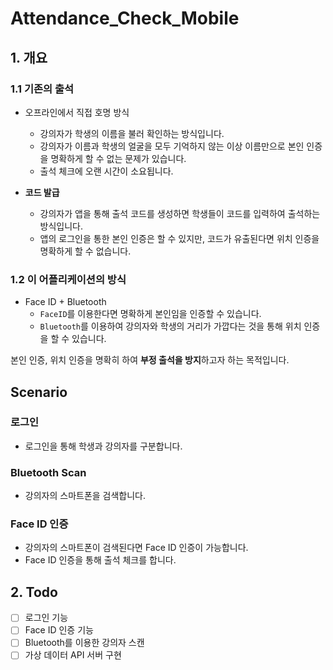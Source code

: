 # Attendance_Check_Mobile

## 1. 개요
### 1.1 기존의 출석
- 오프라인에서 직접 호명 방식  
  - 강의자가 학생의 이름을 불러 확인하는 방식입니다.  
  - 강의자가 이름과 학생의 얼굴을 모두 기억하지 않는 이상 이름만으로 본인 인증을 명확하게 할 수 없는 문제가 있습니다.  
  - 출석 체크에 오랜 시간이 소요됩니다.

- **코드 발급**  
  - 강의자가 앱을 통해 출석 코드를 생성하면 학생들이 코드를 입력하여 출석하는 방식입니다. 
  - 앱의 로그인을 통한 본인 인증은 할 수 있지만, 코드가 유출된다면 위치 인증을 명확하게 할 수 없습니다. 

### 1.2 이 어플리케이션의 방식
- Face ID + Bluetooth  
  - `FaceID`를 이용한다면 명확하게 본인임을 인증할 수 있습니다. 
  - `Bluetooth`를 이용하여 강의자와 학생의 거리가 가깝다는 것을 통해 위치 인증을 할 수 있습니다.

본인 인증, 위치 인증을 명확히 하여 **부정 출석을 방지**하고자 하는 목적입니다.

## Scenario
### 로그인
- 로그인을 통해 학생과 강의자를 구분합니다.
 
###  Bluetooth Scan
- 강의자의 스마트폰을 검색합니다.

### Face ID 인증
- 강의자의 스마트폰이 검색된다면 Face ID 인증이 가능합니다.
- Face ID 인증을 통해 출석 체크를 합니다.

## 2. Todo
- [ ] 로그인 기능
- [ ] Face ID 인증 기능
- [ ] Bluetooth를 이용한 강의자 스캔
- [ ] 가상 데이터 API 서버 구현
